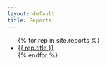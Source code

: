 ```yaml
---
layout: default
title: Reports
---
```


<ul>
{% for rep in site.reports %}
  <li><a href="{{ rep.url | relative_url }}">{{ rep.title }}</a></li>
{% endfor %}
</ul>
